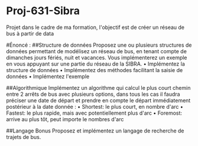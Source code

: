 # Proj-631-Sibra
Projet dans le cadre de ma formation, l'objectif est de créer un réseau de bus à partir de data


#Énoncé :
##Structure de données
Proposez une ou plusieurs structures de données permettant de modélisez un réseau de bus, en tenant
compte de dimanches jours fériés, nuit et vacances.
Vous implémenterez un exemple en vous appuyant sur une partie du réseau de la SIBRA.
• Implémentez la structure de données
• Implémentez des méthodes facilitant la saisie de données
• Implémentez l'exemple

##Algorithmique
Implémentez un algorithme qui calcul le plus court chemin entre 2 arrêts de bus avec plusieurs options,
dans tous les cas il faudra préciser une date de départ et prendre en compte le départ immédiatement
postérieur à la date donnée :
• Shortest: le plus court, en nombre d'arc
• Fastest: le plus rapide, mais avec potentiellement plus d'arc
• Foremost: arrive au plus tôt, peut importe le nombres d'arc

##Langage Bonus
Proposez et implémentez un langage de recherche de trajets de bus.
